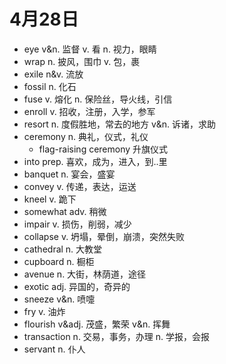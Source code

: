 # 4月28日

- eye v&n. 监督 v. 看 n. 视力，眼睛
- wrap n. 披风，围巾 v. 包，裹
- exile n&v. 流放
- fossil n. 化石
- fuse v. 熔化 n. 保险丝，导火线，引信
- enroll v. 招收，注册，入学，参军
- resort n. 度假胜地，常去的地方 v&n. 诉诸，求助
- ceremony n. 典礼，仪式，礼仪
  - flag-raising ceremony 升旗仪式
- into prep. 喜欢，成为，进入，到..里
- banquet n. 宴会，盛宴
- convey v. 传递，表达，运送
- kneel v. 跪下
- somewhat adv. 稍微
- impair v. 损伤，削弱，减少
- collapse v. 坍塌，晕倒，崩溃，突然失败
- cathedral n. 大教堂
- cupboard n. 橱柜
- avenue n. 大街，林荫道，途径
- exotic adj. 异国的，奇异的
- sneeze v&n. 喷嚏
- fry v. 油炸
- flourish v&adj. 茂盛，繁荣 v&n. 挥舞
- transaction n. 交易，事务，办理 n. 学报，会报
- servant n. 仆人
